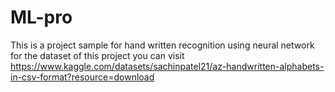 # ML-pro
This is  a project sample for hand written recognition using neural network
for the dataset of this project you can visit    https://www.kaggle.com/datasets/sachinpatel21/az-handwritten-alphabets-in-csv-format?resource=download
